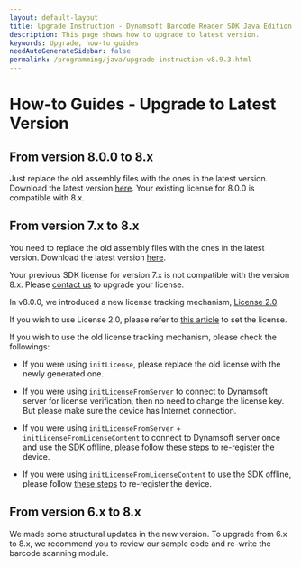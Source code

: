 ```yaml
---
layout: default-layout
title: Upgrade Instruction - Dynamsoft Barcode Reader SDK Java Edition
description: This page shows how to upgrade to latest version.
keywords: Upgrade, how-to guides
needAutoGenerateSidebar: false
permalink: /programming/java/upgrade-instruction-v8.9.3.html
---
```



# How-to Guides - Upgrade to Latest Version     

## From version 8.0.0 to 8.x

Just replace the old assembly files with the ones in the latest version. Download the latest version [here](https://www.dynamsoft.com/Downloads/Dynamic-Barcode-Reader-Download.aspx). Your existing license for 8.0.0 is compatible with 8.x.

## From version 7.x to 8.x

You need to replace the old assembly files with the ones in the latest version. Download the latest version [here](https://www.dynamsoft.com/Downloads/Dynamic-Barcode-Reader-Download.aspx).

Your previous SDK license for version 7.x is not compatible with the version 8.x. Please [contact us](https://www.dynamsoft.com/Company/Contact.aspx) to upgrade your license.

In v8.0.0, we introduced a new license tracking mechanism, <a href="https://www.dynamsoft.com/license-server/docs/about/index.html" target="_blank">License 2.0</a>. 

If you wish to use License 2.0, please refer to [this article]({{site.license_activation}}set-full-license.html) to set the license.

If you wish to use the old license tracking mechanism, please check the followings:

- If you were using `initLicense`, please replace the old license with the newly generated one.

- If you were using `initLicenseFromServer` to connect to Dynamsoft server for license verification, then no need to change the license key. But please make sure the device has Internet connection.

- If you were using `initLicenseFromServer` + `initLicenseFromLicenseContent` to connect to Dynamsoft server once and use the SDK offline, please follow [these steps]({{site.license_activation}}set-full-license-7.html#connect-once) to re-register the device.

- If you were using `initLicenseFromLicenseContent` to use the SDK offline, please follow [these steps]({{site.license_activation}}set-full-license-7.html#offline) to re-register the device.

## From version 6.x to 8.x

We made some structural updates in the new version. To upgrade from 6.x to 8.x, we recommend you to review our sample code and re-write the barcode scanning module.
